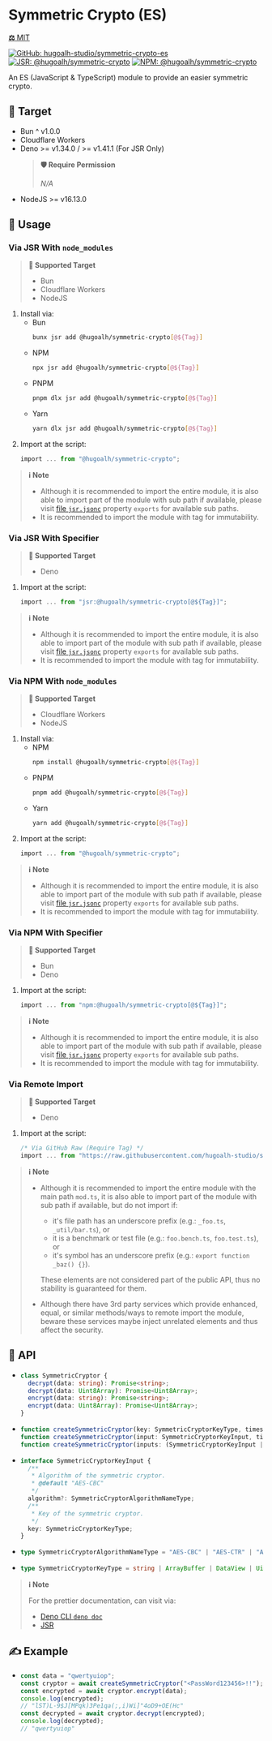 # Symmetric Crypto (ES)

[**⚖️** MIT](./LICENSE.md)

[![GitHub: hugoalh-studio/symmetric-crypto-es](https://img.shields.io/github/v/release/hugoalh-studio/symmetric-crypto-es?label=hugoalh-studio/symmetric-crypto-es&labelColor=181717&logo=github&logoColor=ffffff&sort=semver&style=flat "GitHub: hugoalh-studio/symmetric-crypto-es")](https://github.com/hugoalh-studio/symmetric-crypto-es)
[![JSR: @hugoalh/symmetric-crypto](https://img.shields.io/jsr/v/@hugoalh/symmetric-crypto?label=JSR%20@hugoalh/symmetric-crypto&labelColor=F7DF1E&logoColor=000000&style=flat "JSR: @hugoalh/symmetric-crypto")](https://jsr.io/@hugoalh/symmetric-crypto)
[![NPM: @hugoalh/symmetric-crypto](https://img.shields.io/npm/v/@hugoalh/symmetric-crypto?label=@hugoalh/symmetric-crypto&labelColor=CB3837&logo=npm&logoColor=ffffff&style=flat "NPM: @hugoalh/symmetric-crypto")](https://www.npmjs.com/package/@hugoalh/symmetric-crypto)

An ES (JavaScript & TypeScript) module to provide an easier symmetric crypto.

## 🎯 Target

- Bun ^ v1.0.0
- Cloudflare Workers
- Deno >= v1.34.0 / >= v1.41.1 (For JSR Only)
  > **🛡️ Require Permission**
  >
  > *N/A*
- NodeJS >= v16.13.0

## 🔰 Usage

### Via JSR With `node_modules`

> **🎯 Supported Target**
>
> - Bun
> - Cloudflare Workers
> - NodeJS

1. Install via:
    - Bun
      ```sh
      bunx jsr add @hugoalh/symmetric-crypto[@${Tag}]
      ```
    - NPM
      ```sh
      npx jsr add @hugoalh/symmetric-crypto[@${Tag}]
      ```
    - PNPM
      ```sh
      pnpm dlx jsr add @hugoalh/symmetric-crypto[@${Tag}]
      ```
    - Yarn
      ```sh
      yarn dlx jsr add @hugoalh/symmetric-crypto[@${Tag}]
      ```
2. Import at the script:
    ```ts
    import ... from "@hugoalh/symmetric-crypto";
    ```

> **ℹ️ Note**
>
> - Although it is recommended to import the entire module, it is also able to import part of the module with sub path if available, please visit [file `jsr.jsonc`](./jsr.jsonc) property `exports` for available sub paths.
> - It is recommended to import the module with tag for immutability.

### Via JSR With Specifier

> **🎯 Supported Target**
>
> - Deno

1. Import at the script:
    ```ts
    import ... from "jsr:@hugoalh/symmetric-crypto[@${Tag}]";
    ```

> **ℹ️ Note**
>
> - Although it is recommended to import the entire module, it is also able to import part of the module with sub path if available, please visit [file `jsr.jsonc`](./jsr.jsonc) property `exports` for available sub paths.
> - It is recommended to import the module with tag for immutability.

### Via NPM With `node_modules`

> **🎯 Supported Target**
>
> - Cloudflare Workers
> - NodeJS

1. Install via:
    - NPM
      ```sh
      npm install @hugoalh/symmetric-crypto[@${Tag}]
      ```
    - PNPM
      ```sh
      pnpm add @hugoalh/symmetric-crypto[@${Tag}]
      ```
    - Yarn
      ```sh
      yarn add @hugoalh/symmetric-crypto[@${Tag}]
      ```
2. Import at the script:
    ```ts
    import ... from "@hugoalh/symmetric-crypto";
    ```

> **ℹ️ Note**
>
> - Although it is recommended to import the entire module, it is also able to import part of the module with sub path if available, please visit [file `jsr.jsonc`](./jsr.jsonc) property `exports` for available sub paths.
> - It is recommended to import the module with tag for immutability.

### Via NPM With Specifier

> **🎯 Supported Target**
>
> - Bun
> - Deno

1. Import at the script:
    ```ts
    import ... from "npm:@hugoalh/symmetric-crypto[@${Tag}]";
    ```

> **ℹ️ Note**
>
> - Although it is recommended to import the entire module, it is also able to import part of the module with sub path if available, please visit [file `jsr.jsonc`](./jsr.jsonc) property `exports` for available sub paths.
> - It is recommended to import the module with tag for immutability.

### Via Remote Import

> **🎯 Supported Target**
>
> - Deno

1. Import at the script:
    ```ts
    /* Via GitHub Raw (Require Tag) */
    import ... from "https://raw.githubusercontent.com/hugoalh-studio/symmetric-crypto-es/${Tag}/mod.ts";
    ```

> **ℹ️ Note**
>
> - Although it is recommended to import the entire module with the main path `mod.ts`, it is also able to import part of the module with sub path if available, but do not import if:
>
>   - it's file path has an underscore prefix (e.g.: `_foo.ts`, `_util/bar.ts`), or
>   - it is a benchmark or test file (e.g.: `foo.bench.ts`, `foo.test.ts`), or
>   - it's symbol has an underscore prefix (e.g.: `export function _baz() {}`).
>
>   These elements are not considered part of the public API, thus no stability is guaranteed for them.
> - Although there have 3rd party services which provide enhanced, equal, or similar methods/ways to remote import the module, beware these services maybe inject unrelated elements and thus affect the security.

## 🧩 API

- ```ts
  class SymmetricCryptor {
    decrypt(data: string): Promise<string>;
    decrypt(data: Uint8Array): Promise<Uint8Array>;
    encrypt(data: string): Promise<string>;
    encrypt(data: Uint8Array): Promise<Uint8Array>;
  }
  ```
- ```ts
  function createSymmetricCryptor(key: SymmetricCryptorKeyType, times?: number): Promise<SymmetricCryptor>;
  function createSymmetricCryptor(input: SymmetricCryptorKeyInput, times?: number): Promise<SymmetricCryptor>;
  function createSymmetricCryptor(inputs: (SymmetricCryptorKeyInput | SymmetricCryptorKeyType)[]): Promise<SymmetricCryptor>;
  ```
- ```ts
  interface SymmetricCryptorKeyInput {
    /**
     * Algorithm of the symmetric cryptor.
     * @default "AES-CBC"
     */
    algorithm?: SymmetricCryptorAlgorithmNameType;
    /**
     * Key of the symmetric cryptor.
     */
    key: SymmetricCryptorKeyType;
  }
  ```
- ```ts
  type SymmetricCryptorAlgorithmNameType = "AES-CBC" | "AES-CTR" | "AES-GCM";
  ```
- ```ts
  type SymmetricCryptorKeyType = string | ArrayBuffer | DataView | Uint8Array | Uint16Array | Uint32Array | BigUint64Array;
  ```

> **ℹ️ Note**
>
> For the prettier documentation, can visit via:
>
> - [Deno CLI `deno doc`](https://deno.land/manual/tools/documentation_generator)
> - [JSR](https://jsr.io/@hugoalh/symmetric-crypto)

## ✍️ Example

- ```ts
  const data = "qwertyuiop";
  const cryptor = await createSymmetricCryptor("<PassWord123456>!!");
  const encrypted = await cryptor.encrypt(data);
  console.log(encrypted);
  // "lST)L-9$J[MPqk)3Pe1qa(;,i)Wi]"4oD9+OE(Hc"
  const decrypted = await cryptor.decrypt(encrypted);
  console.log(decrypted);
  // "qwertyuiop"
  ```
